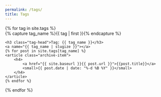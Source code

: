 ```yaml
---
permalink: /tags/
title: Tags
---
```



<div id="archives">
{% for tag in site.tags %}
  <div class="archive-group">
    {% capture tag_name %}{{ tag | first }}{% endcapture %}
    <div id="#{{ tag_name | slugize }}"></div>
    <p></p>

    <h3 class="tag-head">Tag: {{ tag_name }}</h3>
    <a name="{{ tag_name | slugize }}"></a>
    {% for post in site.tags[tag_name] %}
    <article class="archive-item">
        <h4>
            <a href="{{ site.baseurl }}{{ post.url }}">{{post.title}}</a>
            <small>{{ post.date | date: "%-d %B %Y" }}</small>
        </h4>
    </article>
    {% endfor %}
  </div>
{% endfor %}
</div>
